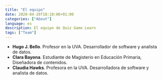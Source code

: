 ```yaml
---
title: "El equipo"
date: 2020-04-26T18:10:06+01:00
categories: ["About"]
language: es
description: El equipo de Quiz Game Learn
tags: ["Team"]
---
```


- **Hugo J. Bello**. Profesor en la UVA. Desarrollador de software y analista de datos.
- **Clara Bayona**. Estudiante de Magisterio en Educación Primaria, Diseñadora de contenidos.
- **Claudia Hawks**. Profesora en la UVA. Desarrolladora de software y analista de datos.
